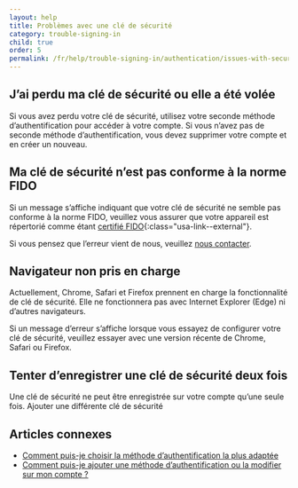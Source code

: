 ```yaml
---
layout: help
title: Problèmes avec une clé de sécurité
category: trouble-signing-in
child: true
order: 5
permalink: /fr/help/trouble-signing-in/authentication/issues-with-security-key/
---
```


## J’ai perdu ma clé de sécurité ou elle a été volée

Si vous avez perdu votre clé de sécurité, utilisez votre seconde méthode d’authentification pour accéder à votre compte. Si vous n’avez pas de seconde méthode d’authentification, vous devez supprimer votre compte et en créer un nouveau.

## Ma clé de sécurité n’est pas conforme à la norme FIDO

Si un message s’affiche indiquant que votre clé de sécurité ne semble pas conforme à la norme FIDO, veuillez vous assurer que votre appareil est répertorié comme étant [certifié FIDO](https://fidoalliance.org/certification/fido-certified-products/){:class="usa-link--external"}.

Si vous pensez que l’erreur vient de nous, veuillez [nous contacter](/fr/contact/).

## Navigateur non pris en charge

Actuellement, Chrome, Safari et Firefox prennent en charge la fonctionnalité de clé de sécurité. Elle ne fonctionnera pas avec Internet Explorer (Edge) ni d’autres navigateurs.

Si un message d’erreur s’affiche lorsque vous essayez de configurer votre clé de sécurité, veuillez essayer avec une version récente de Chrome, Safari ou Firefox.

## Tenter d’enregistrer une clé de sécurité deux fois

Une clé de sécurité ne peut être enregistrée sur votre compte qu’une seule fois. Ajouter une différente clé de sécurité

## Articles connexes

* [Comment puis-je choisir la méthode d’authentification la plus adaptée](/fr/help/create-account/authentication-methods/)
* [Comment puis-je ajouter une méthode d’authentification ou la modifier sur mon compte ?](/fr/help/manage-your-account/add-or-change-your-authentication-method/)
